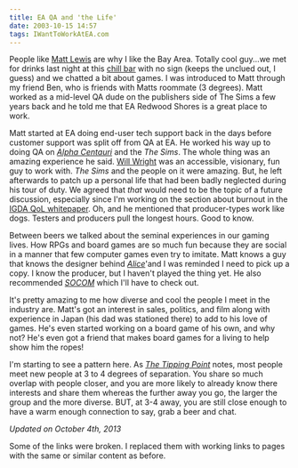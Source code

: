```yaml
---
title: EA QA and 'the Life'
date: 2003-10-15 14:57
tags: IWantToWorkAtEA.com
---
```

People like [Matt Lewis][1] are why I like the Bay Area. Totally cool guy...we met for drinks last night at this [chill bar][2] with no sign (keeps the unclued out, I guess) and we chatted a bit about games. I was introduced to Matt through my friend Ben, who is friends with Matts roommate (3 degrees). Matt worked as a mid-level QA dude on the publishers side of The Sims a few years back and he told me that EA Redwood Shores is a great place to work.

Matt started at EA doing end-user tech support back in the days before customer support was split off from QA at EA. He worked his way up to doing QA on *[Alpha Centauri][3]* and the *The Sims*. The whole thing was an amazing experience he said. [Will Wright][4] was an accessible, visionary, fun guy to work with. *The Sims* and the people on it were amazing. But, he left afterwards to patch up a personal life that had been badly neglected during his tour of duty. We agreed that *that* would need to be the topic of a future discussion, especially since I'm working on the section about burnout in the [IGDA QoL whitepaper][5]. Oh, and he mentioned that producer-types work like dogs. Testers and producers pull the longest hours. Good to know.

Between beers we talked about the seminal experiences in our gaming lives. How RPGs and board games are so much fun because they are social in a manner that few computer games even try to imitate. Matt knows a guy that knows the designer behind *[Alice][6]*'and I was reminded I need to pick up a copy. I know the producer, but I haven't played the thing yet. He also recommended *[SOCOM][7]* which I'll have to check out.

It's pretty amazing to me how diverse and cool the people I meet in the industry are. Matt's got an interest in sales, politics, and film along with experience in Japan (his dad was stationed there) to add to his love of games. He's even started working on a board game of his own, and why not? He's even got a friend that makes board games for a living to help show him the ropes!

I'm starting to see a pattern here. As *[The Tipping Point][8]* notes, most people meet new people at 3 to 4 degrees of separation. You share so much overlap with people closer, and you are more likely to already know there interests and share them whereas the further away you go, the larger the group and the more diverse. BUT, at 3-4 away, you are still close enough to have a warm enough connection to say, grab a beer and chat.

*Updated on October 4th, 2013*

Some of the links were broken. I replaced them with working links to pages with the same or similar content as before.

 [1]: http://www.mobygames.com/developer/sheet/view/developerId,31174/
 [2]: http://sanfrancisco.citysearch.com/review/11484104/editorial/?cslink=cs_profile_tabs_editorial_review
 [3]: http://www.metacritic.com/game/pc/sid-meiers-alpha-centauri
 [4]: http://en.wikipedia.org/wiki/Will_Wright_(game_designer)
 [5]: /igda-and-the-good-life.html
 [6]: http://www.metacritic.com/game/pc/american-mcgees-alice
 [7]: http://www.metacritic.com/game/playstation-2/socom-us-navy-seals
 [8]: http://www.amazon.com/exec/obidos/tg/detail/-/0316346624/qid=1066256602/sr=8-1/ref=sr_8_1/102-8710864-0356966?v=glance&amp;s=books&amp;n=507846

